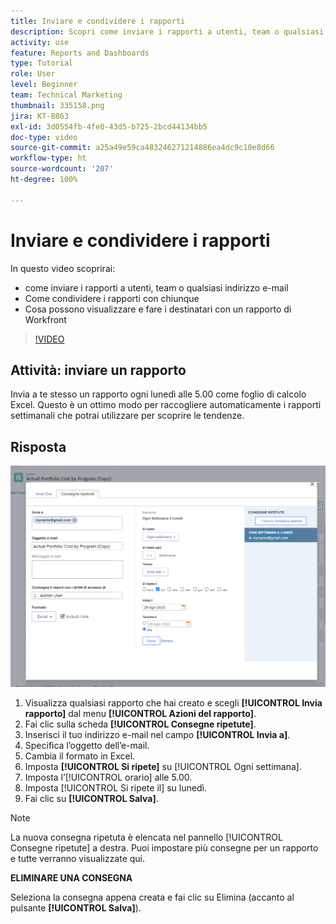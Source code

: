 ```yaml
---
title: Inviare e condividere i rapporti
description: Scopri come inviare i rapporti a utenti, team o qualsiasi indirizzo e-mail e come condividerli con chiunque in Workfront.
activity: use
feature: Reports and Dashboards
type: Tutorial
role: User
level: Beginner
team: Technical Marketing
thumbnail: 335158.png
jira: KT-8863
exl-id: 3d0554fb-4fe0-43d5-b725-2bcd44134bb5
doc-type: video
source-git-commit: a25a49e59ca483246271214886ea4dc9c10e8d66
workflow-type: ht
source-wordcount: '207'
ht-degree: 100%

---
```


# Inviare e condividere i rapporti

In questo video scoprirai:

* come inviare i rapporti a utenti, team o qualsiasi indirizzo e-mail
* Come condividere i rapporti con chiunque
* Cosa possono visualizzare e fare i destinatari con un rapporto di Workfront

>[!VIDEO](https://video.tv.adobe.com/v/335158/?quality=12&learn=on)

## Attività: inviare un rapporto

Invia a te stesso un rapporto ogni lunedì alle 5.00 come foglio di calcolo Excel. Questo è un ottimo modo per raccogliere automaticamente i rapporti settimanali che potrai utilizzare per scoprire le tendenze.

## Risposta

![Immagine della schermata per impostare le consegne ripetute dei rapporti](assets/send-a-report.png)

1. Visualizza qualsiasi rapporto che hai creato e scegli **[!UICONTROL Invia rapporto]** dal menu **[!UICONTROL Azioni del rapporto]**.
1. Fai clic sulla scheda **[!UICONTROL Consegne ripetute]**.
1. Inserisci il tuo indirizzo e-mail nel campo **[!UICONTROL Invia a]**.
1. Specifica l’oggetto dell’e-mail.
1. Cambia il formato in Excel.
1. Imposta **[!UICONTROL Si ripete]** su [!UICONTROL Ogni settimana].
1. Imposta l’[!UICONTROL orario] alle 5.00.
1. Imposta [!UICONTROL Si ripete il] su lunedì.
1. Fai clic su **[!UICONTROL Salva]**.

>[!NOTE]
>
>La nuova consegna ripetuta è elencata nel pannello [!UICONTROL Consegne ripetute] a destra. Puoi impostare più consegne per un rapporto e tutte verranno visualizzate qui.

**ELIMINARE UNA CONSEGNA**

Seleziona la consegna appena creata e fai clic su Elimina (accanto al pulsante **[!UICONTROL Salva]**).
